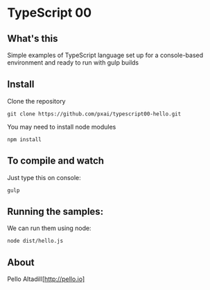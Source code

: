 # TypeScript 00
## What's this
Simple examples of TypeScript language set up for a console-based environment and ready to run with gulp builds

## Install
Clone the repository
```
git clone https://github.com/pxai/typescript00-hello.git
```

You may need to install node modules
```
npm install
```

## To compile and watch
Just type this on console:
```
gulp
```
## Running the samples:
We can run them using node:
```
node dist/hello.js
```

## About
Pello Altadill[http://pello.io]
